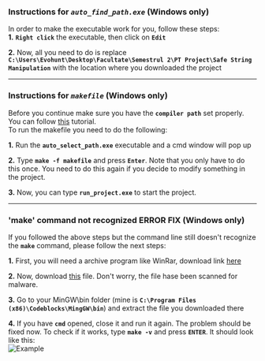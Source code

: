 ### Instructions for *`auto_find_path.exe`* (Windows only)  


In order to make the executable work for you, follow these steps:  
__1.__ __`Right click`__ the executable, then click on __`Edit`__  
  
__2.__ Now, all you need to do is replace __`C:\Users\Evohunt\Desktop\Facultate\Semestrul 2\PT Project\Safe String Manipulation`__ with the location where you downloaded the project  
  
---
  
### Instructions for *`makefile`* (Windows only)  
  

Before you continue make sure you have the __`compiler path`__ set properly. You can follow [this](https://www.youtube.com/watch?v=8Ib7nwc33uA) tutorial.  
To run the makefile you need to do the following:  

__1.__ Run the __`auto_select_path.exe`__ executable and a cmd window will pop up  
  
__2.__ Type __`make -f makefile`__ and press __`Enter`__. Note that you only have to do this once. You need to do this again if you decide to modify something in the project.  
  
__3.__ Now, you can type __`run_project.exe`__ to start the project. 
  
---

### 'make' command not recognized ERROR FIX (Windows only)  
  
  
If you followed the above steps but the command line still doesn't recognize the __`make`__ command, please follow the next steps:  
  
__1.__ First, you will need a archive program like WinRar, download link [here](http://www.win-rar.com/download.html?&L=0)  
  
__2.__ Now, download [this](https://drive.google.com/file/d/0B0AO1uT-rzMLVGxyUURabTZEYnc/view?usp=sharing) file. Don't worry, the file hase been scanned for malware.
  
__3.__ Go to your MinGW\bin folder (mine is __`C:\Program Files (x86)\Codeblocks\MingGW\bin`__) and extract the file you downloaded there
  
__4.__ If you have __`cmd`__ opened, close it and run it again. The problem should be fixed now. To check if it works, type __`make -v`__ and press __`ENTER`__. It should look like this:  
![Example](http://i67.tinypic.com/2isumjb.png "Example")
